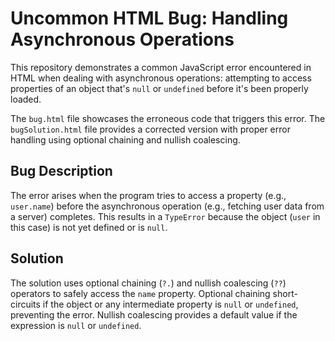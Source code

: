 # Uncommon HTML Bug: Handling Asynchronous Operations

This repository demonstrates a common JavaScript error encountered in HTML when dealing with asynchronous operations: attempting to access properties of an object that's `null` or `undefined` before it's been properly loaded.

The `bug.html` file showcases the erroneous code that triggers this error. The `bugSolution.html` file provides a corrected version with proper error handling using optional chaining and nullish coalescing.

## Bug Description
The error arises when the program tries to access a property (e.g., `user.name`) before the asynchronous operation (e.g., fetching user data from a server) completes.  This results in a `TypeError` because the object (`user` in this case) is not yet defined or is `null`.

## Solution
The solution uses optional chaining (`?.`) and nullish coalescing (`??`) operators to safely access the `name` property.  Optional chaining short-circuits if the object or any intermediate property is `null` or `undefined`, preventing the error. Nullish coalescing provides a default value if the expression is `null` or `undefined`.